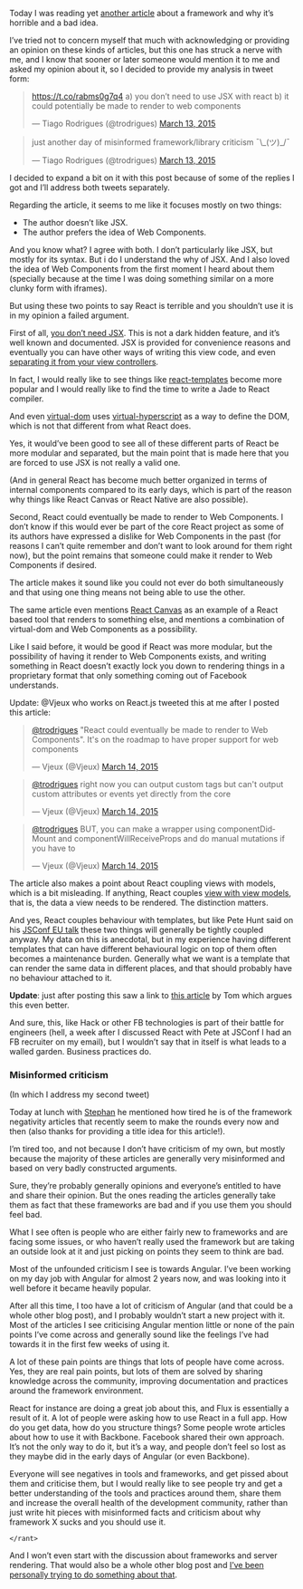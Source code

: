 Today I was reading yet [another article](https://www.pandastrike.com/posts/20150311-react-bad-idea) about a framework and why it’s horrible and a bad idea.

I’ve tried not to concern myself that much with acknowledging or providing an opinion on these kinds of articles, but this one has struck a nerve with me, and I know that sooner or later someone would mention it to me and asked my opinion about it, so I decided to provide my analysis in tweet form:

<script async src="//platform.twitter.com/widgets.js" charset="utf-8"></script>

<blockquote class="twitter-tweet" lang="en"><p><a href="https://t.co/rabms0g7q4">https://t.co/rabms0g7q4</a>&#10;&#10;a) you don’t need to use JSX with react&#10;b) it could potentially be made to render to web components</p>&mdash; Tiago Rodrigues (@trodrigues) <a href="https://twitter.com/trodrigues/status/576325992622518272">March 13, 2015</a></blockquote>

<blockquote class="twitter-tweet" data-conversation="none" lang="en"><p>just another day of misinformed framework/library criticism ¯\_(ツ)_/¯</p>&mdash; Tiago Rodrigues (@trodrigues) <a href="https://twitter.com/trodrigues/status/576326107546447872">March 13, 2015</a></blockquote>

I decided to expand a bit on it with this post because of some of the replies I got and I’ll address both tweets separately.

Regarding the article, it seems to me like it focuses mostly on two things:

* The author doesn’t like JSX.
* The author prefers the idea of Web Components.

And you know what? I agree with both. I don’t particularly like JSX, but mostly for its syntax. But i do I understand the why of JSX. And I also loved the idea of Web Components from the first moment I heard about them (specially because at the time I was doing something similar on a more clunky form with iframes).

But using these two points to say React is terrible and you shouldn’t use it is in my opinion a failed argument.

First of all, [you don’t need JSX](http://facebook.github.io/react/docs/displaying-data.html#react-without-jsx). This is not a dark hidden feature, and it’s well known and documented. JSX is provided for convenience reasons and eventually you can have other ways of writing this view code, and even [separating it from your view controllers](https://github.com/wix/react-templates).

In fact, I would really like to see things like [react-templates](https://github.com/wix/react-templates) become more popular and I would really like to find the time to write a Jade to React compiler.

And even [virtual-dom](https://github.com/Matt-Esch/virtual-dom) uses [virtual-hyperscript](https://github.com/Matt-Esch/virtual-dom/tree/master/virtual-hyperscript) as a way to define the DOM, which is not that different from what React does.

Yes, it would’ve been good to see all of these different parts of React be more modular and separated, but the main point that is made here that you are forced to use JSX is not really a valid one.

(And in general React has become much better organized in terms of internal components compared to its early days, which is part of the reason why things like React Canvas or React Native are also possible).

Second, React could eventually be made to render to Web Components. I don’t know if this would ever be part of the core React project as some of its authors have expressed a dislike for Web Components in the past (for reasons I can’t quite remember and don’t want to look around for them right now), but the point remains that someone could make it render to Web Components if desired.

The article makes it sound like you could not ever do both simultaneously and that using one thing means not being able to use the other.

The same article even mentions [React Canvas](https://github.com/flipboard/react-canvas) as an example of a React based tool that renders to something else, and mentions a combination of virtual-dom and Web Components as a possibility.

Like I said before, it would be good if React was more modular, but the possibility of having it render to Web Components exists, and writing something in React doesn’t exactly lock you down to rendering things in a proprietary format that only something coming out of Facebook understands.


Update: @Vjeux who works on React.js tweeted this at me after I posted this article:


<blockquote class="twitter-tweet" data-conversation="none" lang="en"><p><a href="https://twitter.com/trodrigues">@trodrigues</a> &quot;React could eventually be made to render to Web Components&quot;. It&#39;s on the roadmap to have proper support for web components</p>&mdash; Vjeux (@Vjeux) <a href="https://twitter.com/Vjeux/status/576556164470710272">March 14, 2015</a></blockquote>

<blockquote class="twitter-tweet" data-conversation="none" lang="en"><p><a href="https://twitter.com/trodrigues">@trodrigues</a> right now you can output custom tags but can&#39;t output custom attributes or events yet directly from the core</p>&mdash; Vjeux (@Vjeux) <a href="https://twitter.com/Vjeux/status/576556557762166784">March 14, 2015</a></blockquote>

<blockquote class="twitter-tweet" data-conversation="none" lang="en"><p><a href="https://twitter.com/trodrigues">@trodrigues</a> BUT, you can make a wrapper using componentDidMount and componentWillReceiveProps and do manual mutations if you have to</p>&mdash; Vjeux (@Vjeux) <a href="https://twitter.com/Vjeux/status/576556721386217472">March 14, 2015</a></blockquote>


The article also makes a point about React coupling views with models, which is a bit misleading. If anything, React couples [view with view models](http://en.wikipedia.org/wiki/Model_View_ViewModel), that is, the data a view needs to be rendered. The distinction matters.

And yes, React couples behaviour with templates, but like Pete Hunt said on his [JSConf EU talk](https://youtu.be/x7cQ3mrcKaY?t=5m48s) these two things will generally be tightly coupled anyway. My data on this is anecdotal, but in my experience having different templates that can have different behavioural logic on top of them often becomes a maintenance burden. Generally what we want is a template that can render the same data in different places, and that should probably have no behaviour attached to it.

**Update**: just after posting this saw a link to [this article](https://phuu.net/2014/12/03/concerning-separation.html) by Tom
which argues this even better.

And sure, this, like Hack or other FB technologies is part of their battle for engineers (hell, a week after I discussed React with Pete at JSConf I had an FB recruiter on my email), but I wouldn’t say that in itself is what leads to a walled garden. Business practices do.

### Misinformed criticism

(In which I address my second tweet)

Today at lunch with [Stephan](http://twitter.com/evilhackerdude) he mentioned how tired he is of the framework negativity articles that recently seem to make the rounds every now and then (also thanks for providing a title idea for this article!).

I’m tired too, and not because I don’t have criticism of my own, but mostly because the majority of these articles are generally very misinformed and based on very badly constructed arguments.

Sure, they’re probably generally opinions and everyone’s entitled to have and share their opinion. But the ones reading the articles generally take them as fact that these frameworks are bad and if you use them you should feel bad.

What I see often is people who are either fairly new to frameworks and are facing some issues, or who haven’t really used the framework but are taking an outside look at it and just picking on points they seem to think are bad.

Most of the unfounded criticism I see is towards Angular. I’ve been working on my day job with Angular for almost 2 years now, and was looking into it well before it became heavily popular.

After all this time, I too have a lot of criticism of Angular (and that could be a whole other blog post), and I probably wouldn’t start a new project with it. Most of the articles I see criticising Angular mention little or none of the pain points I’ve come across and generally sound like the feelings I’ve had towards it in the first few weeks of using it.

A lot of these pain points are things that lots of people have come across. Yes, they are real pain points, but lots of them are solved by sharing knowledge across the community, improving documentation and practices around the framework environment.

React for instance are doing a great job about this, and Flux is essentially a result of it. A lot of people were asking how to use React in a full app. How do you get data, how do you structure things? Some people wrote articles about how to use it with Backbone. Facebook shared their own approach. It’s not the only way to do it, but it’s a way, and people don’t feel so lost as they maybe did in the early days of Angular (or even Backbone).

Everyone will see negatives in tools and frameworks, and get pissed about them and criticise them, but I would really like to see people try and get a better understanding of the tools and practices around them, share them and increase the overall health of the development community, rather than just write hit pieces with misinformed facts and criticism about why framework X sucks and you should use it.

<code>&lt;/rant&gt;</code>

And I won’t even start with the discussion about frameworks and server rendering. That would also be a whole other blog post and [I’ve been personally trying to do something about that](https://github.com/contentful-labs/guide-app-sw).
